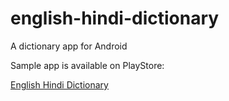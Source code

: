# english-hindi-dictionary
A dictionary app for Android



Sample app is available on PlayStore:

[English Hindi Dictionary](https://play.google.com/store/apps/details?id=com.hindi.dictionary)

